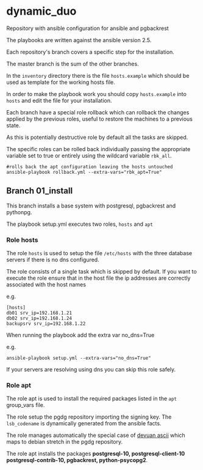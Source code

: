 # dynamic_duo
Repository with ansible configuration for ansible and pgbackrest

The playbooks are written against the ansible version 2.5.

Each repository's branch covers a specific step for the installation.

The master branch is the sum of the other branches.

In the ``inventory`` directory there is the file ``hosts.example`` which should be used as template for the working hosts file.

In order to make the playbook work you should copy ``hosts.example`` into ``hosts`` and edit the file for your installation.

Each branch have a special role rollback which can rollback the changes applied by the previous roles,  useful to restore the machines to a previous state.

As this is potentially destructive role by default all the tasks are skipped.

The specific roles can be rolled back individually passing the appropriate variable set to true or entirely using the wildcard variable ``rbk_all``.

    #rolls back the apt configuration leaving the hosts untouched
    ansible-playbook rollback.yml --extra-vars="rbk_apt=True"

## Branch 01_install

This branch installs a base system with postgresql, pgbackrest and pythonpg.

The playbook setup.yml executes two roles, ``hosts`` and ``apt``

### Role hosts

The role ``hosts`` is used to setup the file ``/etc/hosts`` with the three database servers if there is no dns configured.

The role consists of a single task which is skipped by default.
If you want to execute the role ensure that in the host file the ip addresses are correctly associated with the host names

e.g.

    [hosts]
    db01 srv_ip=192.168.1.21
    db02 srv_ip=192.168.1.24
    backupsrv srv_ip=192.168.1.22

When running the playbook add the extra var no_dns=True

e.g.

    ansible-playbook setup.yml --extra-vars="no_dns=True"

If your servers are resolving using dns you can skip this role safely.


### Role apt
The role apt is used to install the required packages listed in the ``apt`` group_vars file.

The role setup the pgdg repository importing the signing key. The ``lsb_codename`` is dynamically generated from the ansible facts.

The role manages automatically the special case of [devuan ascii](https://devuan.org/) which maps to debian stretch in the pgdg repository.

The role apt installs the packages **postgresql-10, postgresql-client-10 postgresql-contrib-10, pgbackrest, python-psycopg2**.
